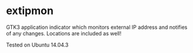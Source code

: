 # extipmon

GTK3 application indicator which monitors external IP address and notifies of any changes. Locations are included as well!

Tested on Ubuntu 14.04.3


